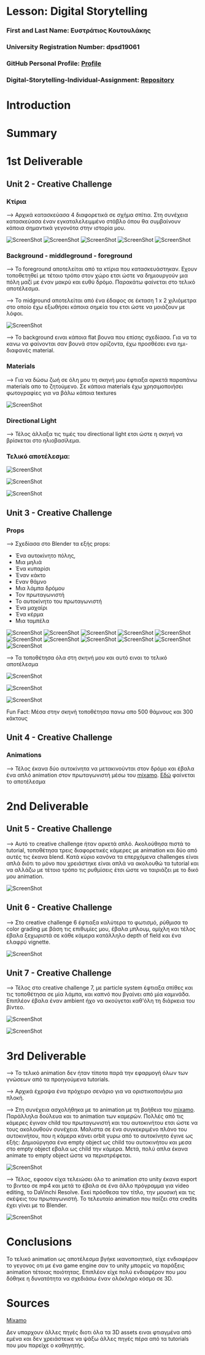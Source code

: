 # Lesson: Digital Storytelling

### First and Last Name: Ευστράτιος Κουτουλάκης
### University Registration Number: dpsd19061
### GitHub Personal Profile: [Profile](https://github.com/dpsd19061)
### Digital-Storytelling-Individual-Assignment: [Repository](https://github.com/dpsd19061/Digital-Storytelling-Individual-Assignment)

# Introduction


# Summary


# 1st Deliverable

## Unit 2 - Creative Challenge

### Κτίρια

--> Αρχικά κατασκεύασα 4 διαφορετικά σε σχήμα σπίτια. Στη συνέχεια κατασκεύασα έναν εγκαταλελειμμένο στάβλο όπου θα συμβαίνουν κάποια σημαντικά γεγονότα στην ιστορία μου.

![ScreenShot](2.1.jpg)
![ScreenShot](2.2.jpg)
![ScreenShot](2.3.jpg)
![ScreenShot](2.4.jpg)
![ScreenShot](2.5.jpg)

### Βackground - middleground - foreground 

--> Το foreground αποτελείται από τα κτίρια που κατασκευάστηκαν. Εχουν τοποθετηθεί με τέτοιο τρόπο στον χώρο ετσι ώστε να δημιουργούν μια πόλη μαζί με έναν μακρύ και ευθύ δρόμο. Παρακάτω φαίνεται στο τελικό αποτέλεσμα.

--> Το midground αποτελείται από ένα έδαφος σε έκταση 1 x 2 χιλιόμετρα στο οποίο έχω εξωθήσει κάποια σημεία του ετσι ώστε να μοιάζουν με λόφοι.

![ScreenShot](2.6.jpg)

--> Το background ειναι κάποια flat βουνα που επίσης σχεδίασα. Για να τα κανω να φαίνονται σαν βουνά στον ορίζοντα, έχω προσθέσει ενα ημι-διαφανές material.

### Materials

--> Για να δώσω ζωή σε όλη μου τη σκηνή μου έφτιαξα αρκετά παραπάνω materials απο το ζητούμενο. Σε κάποια materials έχω χρησιμοποιήσει φωτογραφίες για να βάλω κάποια textures

![ScreenShot](2.7.jpg)

### Directional Light

--> Τέλος άλλαξα τις τιμές του directional light ετσι ώστε η σκηνή να βρίσκεται στο ηλιοβασίλεμα.

### Τελικό αποτέλεσμα:

![ScreenShot](2.8.jpg)

![ScreenShot](2.9.jpg)

![ScreenShot](2.10.jpg)

## Unit 3 - Creative Challenge

### Props

--> Σχεδίασα στο Blender τα εξής props: 
+ Ένα αυτοκίνητο πόλης, 
+ Μια μηλιά
+ Ένα κυπαρίσι
+ Έναν κάκτο
+ Εναν θάμνο
+ Μια λάμπα δρόμου
+ Τον πρωταγωνιστή
+ Το αυτοκίνητο του πρωταγωνιστή
+ Ένα μαχαίρι
+ Ένα κέρμα
+ Μια ταμπέλα

![ScreenShot](3.1.jpg)
![ScreenShot](3.2.jpg)
![ScreenShot](3.3.jpg)
![ScreenShot](3.4.jpg)
![ScreenShot](3.5.jpg)
![ScreenShot](3.6.jpg)
![ScreenShot](3.7.jpg)
![ScreenShot](3.8.jpg)
![ScreenShot](3.9.jpg)
![ScreenShot](3.10.jpg)
![ScreenShot](3.11.jpg)

--> Τα τοποθέτησα όλα στη σκηνή μου και αυτό ειναι το τελικό αποτέλεσμα

![ScreenShot](3.12.jpg)

![ScreenShot](3.13.jpg)

![ScreenShot](3.14.jpg)

Fun Fact: Μέσα στην σκηνή τοποθέτησα πανω απο 500 θάμνους και 300 κάκτους

## Unit 4 - Creative Challenge

### Animations

--> Τέλος έκανα δύο αυτοκίνητα να μετακινούνται στον δρόμο και έβαλα ένα απλό animation στον πρωταγωνιστή μέσω του [mixamo](https://www.mixamo.com/#/). [Εδώ](https://github.com/dpsd19061/Digital-Storytelling-Individual-Assignment/tree/main/dailies/Deliverable1/Unit4) φαίνεται το αποτέλεσμα

# 2nd Deliverable

## Unit 5 - Creative Challenge

--> Αυτό το creative challenge ήταν αρκετά απλό. Ακολούθησα πιστά το tutorial, τοποθέτησα τρεις διαφορετικές κάμερες με animation και δύο από αυτές τις έκανα blend. Κατά κύριο κανόνα τα επερχόμενα challenges είναι απλά διότι το μόνο που χρειάστηκε είναι απλά να ακολουθώ τα tutorial και να αλλάζω με τέτοιο τρόπο τις ρυθμίσεις έτσι ώστε να ταιριάζει με το δικό μου animation.

![ScreenShot](5.1.jpg)

## Unit 6 - Creative Challenge

--> Στο creative challenge 6 έφτιαξα καλύτερα το φωτισμό, ρύθμισα το color grading με βάση τις επιθυμίες μου, έβαλα μπλουμ, ομίχλη και τέλος έβαλα ξεχωριστά σε κάθε κάμερα κατάλληλο depth of field και ένα ελαφρύ vignette.

![ScreenShot](6.1.jpg)

## Unit 7 - Creative Challenge

--> Τέλος στο creative challenge 7, με particle system έφτιαξα σπίθες και τις τοποθέτησα σε μία λάμπα, και καπνό που βγαίνει από μία καμινάδα. Επιπλέον έβαλα έναν ambient ήχο να ακούγεται καθ'όλη τη διάρκεια του βίντεο.

![ScreenShot](7.1.jpg)

![ScreenShot](7.2.jpg)

# 3rd Deliverable 

--> Το τελικό animation δεν ήταν τίποτα παρά την εφαρμογή όλων των γνώσεων από τα προηγούμενα tutorials.

--> Αρχικά έχραψα ένα πρόχειρο σενάριο για να οριστικοποιήσω μια πλοκή.

--> Στη συνέχεια ασχολήθηκα με το animation με τη βοήθεια του [mixamo](https://www.mixamo.com/#/). Παράλληλα δούλευα και το animation των καμερών. Πολλές από τις κάμερες έγιναν child του πρωταγωνιστή και του αυτοκινήτου ετσι ώστε να τους ακολουθούν συνέχεια. Μαλιστα σε ένα συγκεκριμένο πλάνο του αυτοκινήτου, που η κάμερα κάνει orbit γυρω από το αυτοκίνητο έγινε ως εξής: Δημιούργησα ένα empty object ως child του αυτοκινήτου και μεσα στο empty object εβαλα ως child την κάμερα. Μετά, πολύ απλα έκανα animate το empty object ώστε να περιστρέφεται.

![ScreenShot](8.1.jpg)

--> Τέλος, εφοσον είχα τελειώσει όλο το animation στο unity έκανα export το βιντεο σε mp4 και μετά το έβαλα σε ένα άλλο πρόγραμμα για video editing, το DaVinchi Resolve. Εκεί πρόσθεσα τον τίτλο, την μουσική και τις σκέψεις του πρωταγωνιστή. Το τελευταίο animation που παίζει στα credits έχει γίνει με το Blender.

![ScreenShot](8.2.jpg)

# Conclusions

Το τελικό animation ως αποτέλεσμα βγήκε ικανοποιητικό, είχε ενδιαφέρον το γεγονος οτι με ένα game engine σαν το unity μπορείς να παράξεις animation τέτοιας ποιότητας. Επιπλέον είχε πολύ ενδιαφέρον που μου δόθηκε η δυνατότητα να σχεδιάσω έναν ολόκληρο κόσμο σε 3D.

# Sources

[Mixamo](https://www.mixamo.com/#/)

Δεν υπαρχουν άλλες πηγές διοτι όλα τα 3D assets ειναι φτιαγμένα από εμένα και δεν χρειάστεικε να ψάξω άλλες πηγές πέρα από τα tutorials που μου παρείχε ο καθηγητής.
